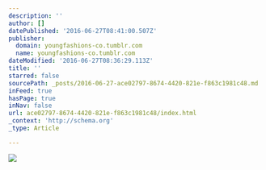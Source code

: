 ```yaml
---
description: ''
author: []
datePublished: '2016-06-27T08:41:00.507Z'
publisher:
  domain: youngfashions-co.tumblr.com
  name: youngfashions-co.tumblr.com
dateModified: '2016-06-27T08:36:29.113Z'
title: ''
starred: false
sourcePath: _posts/2016-06-27-ace02797-8674-4420-821e-f863c1981c48.md
inFeed: true
hasPage: true
inNav: false
url: ace02797-8674-4420-821e-f863c1981c48/index.html
_context: 'http://schema.org'
_type: Article

---
```

![](https://66.media.tumblr.com/cde91779b9c605a0e8b5e17556bc7d2b/tumblr_n7t42mwMg51swmrupo1_400.jpg)